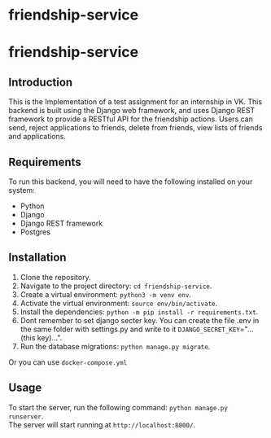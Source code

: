 # friendship-service
# friendship-service
## Introduction

This is the Implementation of a test assignment for an internship in VK. This backend is built using the Django web framework, and uses Django REST framework to provide a RESTful API for the friendship actions. Users can send, reject applications to friends, delete from friends, view lists of friends and applications.

## Requirements

To run this backend, you will need to have the following installed on your system:

   * Python
   * Django
   * Django REST framework
   * Postgres

## Installation
1. Clone the repository.
2. Navigate to the project directory: `cd friendship-service`.
3. Create a virtual environment: `python3 -m venv env`.
4. Activate the virtual environment: `source env/bin/activate`.
5. Install the dependencies: `python -m pip install -r requirements.txt`.
6. Dont remember to set django secter key. You can create the file .env in the same folder with settings.py and write to it `DJANGO_SECRET_KEY`="...(this key)...".
8. Run the database migrations: `python manage.py migrate`.

Or you can use `docker-compose.yml`

## Usage
To start the server, run the following command: `python manage.py runserver`.  
The server will start running at `http://localhost:8000/`.

